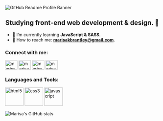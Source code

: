 ![GitHub Readme Profile Banner](https://user-images.githubusercontent.com/60168324/101110387-bc417780-358d-11eb-9a55-c0ca73828bc3.png)
<h2 align="center">Studying front-end web development & design.  🦄</h2>

- 🌱 I’m currently learning **JavaScript & SASS**.
- 📧 How to reach me: **marisakbrantley@gmail.com**.
<h3 align="left">Connect with me:</h3>
<p align="left">
<a href="https://codepen.io/marisab" target="blank"><img align="center" src="https://cdn.jsdelivr.net/npm/simple-icons@3.0.1/icons/codepen.svg" alt="marisab" height="30" width="40" /></a>
<a href="https://twitter.com/marisabrantley" target="blank"><img align="center" src="https://cdn.jsdelivr.net/npm/simple-icons@3.0.1/icons/twitter.svg" alt="marisabrantley" height="30" width="40" /></a>
<a href="https://fb.com/marisa.marlowbrantley" target="blank"><img align="center" src="https://cdn.jsdelivr.net/npm/simple-icons@3.0.1/icons/facebook.svg" alt="marisa.marlowbrantley" height="30" width="40" /></a>
<a href="https://instagram.com/marisab_oc" target="blank"><img align="center" src="https://cdn.jsdelivr.net/npm/simple-icons@3.0.1/icons/instagram.svg" alt="marisab_oc" height="30" width="40" /></a>
</p>

<h3 align="left">Languages and Tools:</h3>

<p align="left"> 
<img src="https://image.flaticon.com/icons/png/512/1/1840.png" alt="html5" width="60" height="60"/></a> 
<img src="https://image.flaticon.com/icons/png/512/2/2148.png" alt="css3" width="60" height="60"/></a>
<img src="https://iconape.com/wp-content/png_logo_vector/javascript.png" alt="javascript" width="60" height="60"/></a> 
</p>

![Marisa's GitHub stats](https://github-readme-stats.vercel.app/api?username=marisabrantley&show_icons=true&theme=vue)

